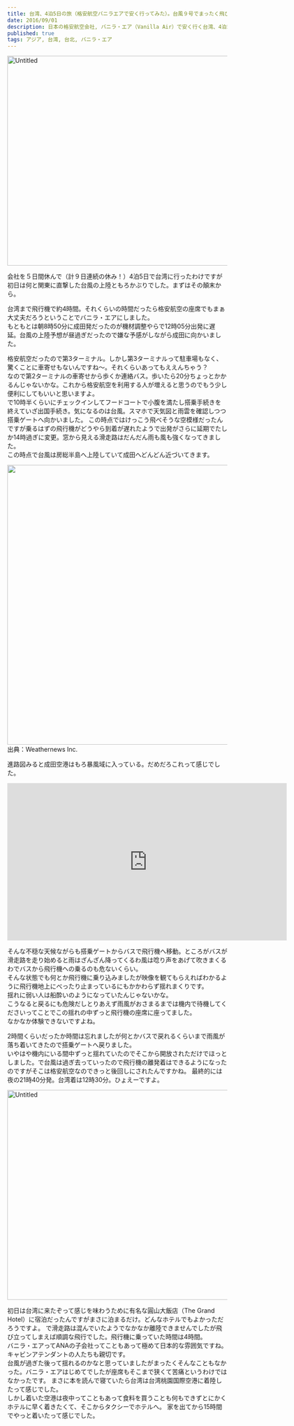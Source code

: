 ```yaml
---
title: 台湾、4泊5日の旅（格安航空バニラエアで安く行ってみた）。台風９号でまったく飛び立てる気がしない初日。
date: 2016/09/01
description: 日本の格安航空会社, バニラ・エア（Vanilla Air）で安く行く台湾、4泊5日の旅。台風９号でまったく飛び立てる気がしない初日。
published: true
tags: アジア, 台湾, 台北, バニラ・エア
---
```


<a data-flickr-embed="true"  href="https://www.flickr.com/photos/shigeki_takeguchi/29075226850/in/dateposted-public/" title="Untitled"><img src="https://c3.staticflickr.com/9/8170/29075226850_b1b4bf6a70_z.jpg" width="640" height="480" alt="Untitled"></a><script async src="//embedr.flickr.com/assets/client-code.js" charset="utf-8"></script>

会社を５日間休んで（計９日連続の休み！）4泊5日で台湾に行ったわけですが初日は何と関東に直撃した台風の上陸ともろかぶりでした。まずはその顛末から。

台湾まで飛行機で約4時間。それくらいの時間だったら格安航空の座席でもまぁ大丈夫だろうということでバニラ・エアにしました。  
もともとは朝8時50分に成田発だったのが機材調整やらで12時05分出発に遅延。台風の上陸予想が昼過ぎだったので嫌な予感がしながら成田に向かいました。

格安航空だったので第3ターミナル。しかし第3ターミナルって駐車場もなく、驚くことに車寄せもないんですね〜。それくらいあってもええんちゃう？  
なので第2ターミナルの車寄せから歩くか連絡バス。歩いたら20分ちょっとかかるんじゃないかな。これから格安航空を利用する人が増えると思うのでもう少し便利にしてもいいと思いますよ。  
で10時半くらいにチェックインしてフードコートで小腹を満たし搭乗手続きを終えていざ出国手続き。気になるのは台風。スマホで天気図と雨雲を確認しつつ搭乗ゲートへ向かいました。
この時点ではけっこう飛べそうな空模様だったんですが乗るはずの飛行機がどうやら到着が遅れたようで出発がさらに延期でたしか14時過ぎに変更。窓から見える滑走路はだんだん雨も風も強くなってきました。  
この時点で台風は房総半島へ上陸していて成田へどんどん近づいてきます。

<img src="http://weathernews.jp/ip/info/mission_images/movie-compressor.gif" width="640">
出典：Weathernews Inc.

進路図みると成田空港はもろ暴風域に入っている。だめだろこれって感じでした。

<iframe width="640" height="360" src="https://www.youtube.com/embed/GMgU3pGrMbg" frameborder="0" allowfullscreen></iframe>

そんな不穏な天候ながらも搭乗ゲートからバスで飛行機へ移動。ところがバスが滑走路を走り始めると雨はざんざん降ってくるわ風は唸り声をあげて吹きまくるわでバスから飛行機への乗るのも危ないくらい。  
そんな状態でも何とか飛行機に乗り込みましたが映像を観てもらえればわかるように飛行機地上にべったり止まっているにもかかわらず揺れまくりです。  
揺れに弱い人は船酔いのようになっていたんじゃないかな。  
こうなると戻るにも危険だしとりあえず雨風がおさまるまでは機内で待機してくださいってことでこの揺れの中ずっと飛行機の座席に座ってました。  
なかなか体験できないですよね。

2時間くらいだったか時間は忘れましたが何とかバスで戻れるくらいまで雨風が落ち着いてきたので搭乗ゲートへ戻りました。  
いやはや機内にいる間中ずっと揺れていたのでそこから開放されただけでほっとしました。で台風は過ぎ去っていったので飛行機の離発着はできるようになったのですがそこは格安航空なのできっと後回しにされたんですかね。
最終的には夜の21時40分発。台湾着は12時30分。ひょえーですよ。

<a data-flickr-embed="true"  href="https://www.flickr.com/photos/shigeki_takeguchi/29352501516/in/dateposted-public/" title="Untitled"><img src="https://c5.staticflickr.com/9/8405/29352501516_370b94cbb7_z.jpg" width="640" height="480" alt="Untitled"></a><script async src="//embedr.flickr.com/assets/client-code.js" charset="utf-8"></script>

初日は台湾に来たぞって感じを味わうために有名な圓山大飯店（The Grand Hotel）に宿泊だったんですがまさに泊まるだけ。どんなホテルでもよかっただろうですよ。
で滑走路は混んでいたようでなかなか離陸できませんでしたが飛び立ってしまえば順調な飛行でした。飛行機に乗っていた時間は4時間。  
バニラ・エアってANAの子会社ってこともあって極めて日本的な雰囲気ですね。キャビンアテンダントの人たちも親切です。  
台風が過ぎた後って揺れるのかなと思っていましたがまったくそんなこともなかった。バニラ・エアはじめてでしたが座席もそこまで狭くて苦痛というわけではなかったです。
まさに本を読んで寝ていたら台湾は台湾桃園国際空港に着陸したって感じでした。  
しかし着いた空港は夜中ってこともあって食料を買うことも何もできずとにかくホテルに早く着きたくて、そこからタクシーでホテルへ。
家を出てから15時間でやっと着いたって感じでした。
